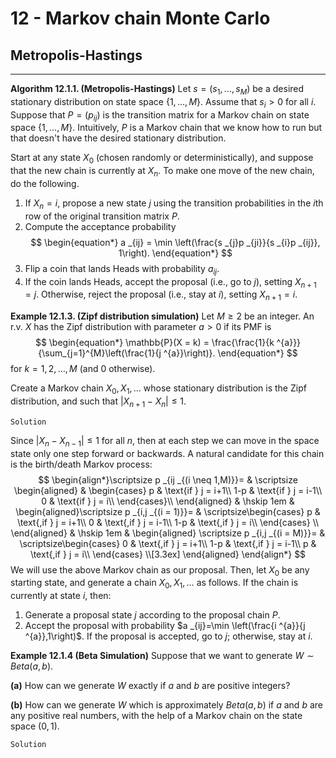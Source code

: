 # 12 - Markov chain Monte Carlo

## Metropolis-Hastings

----------
**Algorithm 12.1.1. (Metropolis-Hastings)** 
Let $s = (s _{1},\dots, s _{M})$ be a desired stationary distribution on state space $\left\{1, \dots, M \right\}$. Assume that $s _{i} >0$ for all $i$. Suppose that $P = (p _{ij})$ is the transition matrix for a Markov chain on state space $\left\{1, \dots,M \right\}$. Intuitively, $P$ is a Markov chain that we know how to run but that doesn't have the desired stationary distribution.

Start at any state $X _{0}$ (chosen randomly or deterministically), and suppose that the new chain is currently at $X _{n}$. To make one move of the new chain, do the following.
1. If $X _{n} = i$, propose a new state $j$ using the transition probabilities in the $i$th row of the original transition matrix $P$.
2. Compute the acceptance probability
$$
\begin{equation*}
	a _{ij} = \min \left(\frac{s _{j}p _{ji}}{s _{i}p _{ij}}, 1\right).
\end{equation*}
$$
3. Flip a coin that lands Heads with probability $a _{ij}$.
4. If the coin lands Heads, accept the proposal (i.e., go to $j$), setting $X _{n +1} = j$. Otherwise, reject the proposal (i.e., stay  at $i$), setting $X _{n+1}= i$.

**Example 12.1.3. (Zipf distribution simulation)**
Let $M \geq 2$ be an integer. An r.v. $X$ has the Zipf distribution with parameter $a>0$ if its PMF is 
$$
\begin{equation*}
	\mathbb{P}(X = k) = \frac{\frac{1}{k ^{a}}}{\sum_{j=1}^{M}\left(\frac{1}{j ^{a}}\right)}.
\end{equation*}
$$
for $k = 1,2,\dots,M$ (and 0 otherwise).

Create a Markov chain $X _{0}, X _{1}, \dots$ whose stationary distribution is the Zipf distribution, and such that $|X _{n+1}- X _{n}|\leq 1$.

`Solution`

Since $|X _{n}- X _{n-1}|\leq 1$ for all $n$, then at each step we can move in the space state only one step forward or backwards. A natural candidate for this chain is the birth/death Markov process:
$$
\begin{align*}\scriptsize p _{ij _{(i \neq 1,M)}}=
    & \scriptsize \begin{aligned} & \begin{cases}
		p & \text{if } j = i+1\\
		1-p & \text{if } j = i-1\\ 
		0 & \text{if } j = i\\
  \end{cases}\\
  \end{aligned}
    & \hskip 1em &
  \begin{aligned}\scriptsize p _{i,j _{(i = 1)}}=
  & \scriptsize\begin{cases}
		 p & \text{,if } j = i+1\\
		0 & \text{,if } j = i-1\\ 
		1-p & \text{,if } j = i\\
  \end{cases} \\
  \end{aligned}
    & \hskip 1em &
  \begin{aligned} \scriptsize p _{i,j _{(i = M)}}=
  & \scriptsize\begin{cases}
		0 & \text{,if } j = i+1\\
		1-p & \text{,if } j = i-1\\ 
		p & \text{,if } j = i\\
  \end{cases} \\[3.3ex]
  \end{aligned}
\end{align*}
$$
We will use the above Markov chain as our proposal. Then, let $X _{0}$ be any starting state, and generate a chain $X _{0}, X _{1},\dots$ as follows. If the chain is currently at state $i$, then: 
1. Generate a proposal state $j$ according to the proposal chain $P$.
2. Accept the proposal with probability $a _{ij}=\min \left(\frac{i ^{a}}{j ^{a}},1\right)$. If the proposal is accepted, go to $j$; otherwise, stay at $i$.

**Example 12.1.4 (Beta Simulation)** 
Suppose that we want to generate $W \sim Beta (a,b)$.

**(a)** How can we generate $W$ exactly if $a$ and $b$ are positive integers?

**(b)** How can we generate $W$ which is approximately $Beta (a,b)$ if $a$ and $b$ are any positive real numbers, with the help of a Markov chain on the state space $(0,1)$.

`Solution`
